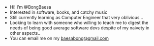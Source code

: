 -  Hi! I’m @BongBaesa
-  Interested in software, books, and catchy music
-  Still currently learning as Computer Engineer that very oblivious ..
-  Looking to learn with someone who willing to teach me to digest the needs of being good average software devs despite of my naivety in other aspects..
-  You can email me on my baesabong@gmail.com

<!---
BongBaesa/BongBaesa is a ✨ special ✨ repository because its `README.md` (this file) appears on your GitHub profile.
You can click the Preview link to take a look at your changes.
--->
